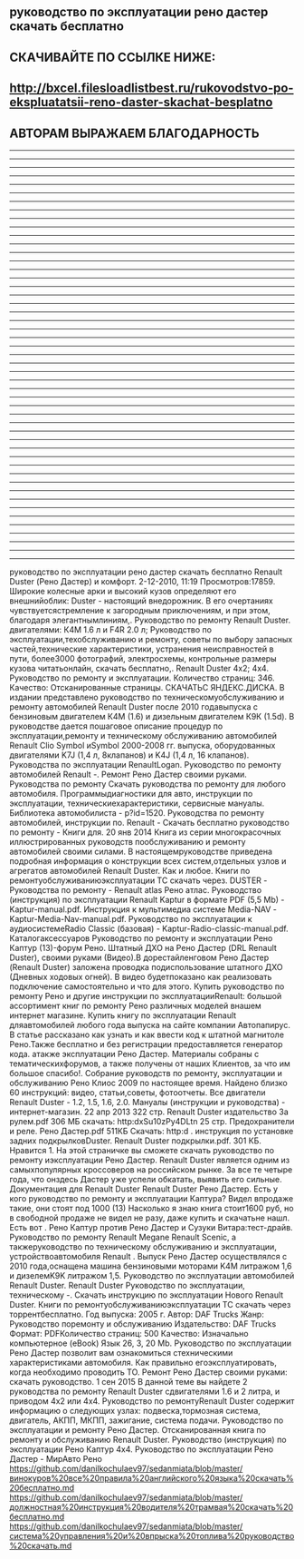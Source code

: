 руководство по эксплуатации рено дастер скачать бесплатно
--------------------------------------------------
СКАЧИВАЙТЕ ПО ССЫЛКЕ НИЖЕ:
--------------------------------------------------
http://bxcel.filesloadlistbest.ru/rukovodstvo-po-ekspluatatsii-reno-daster-skachat-besplatno
--------------------------------------------------
АВТОРАМ ВЫРАЖАЕМ БЛАГОДАРНОСТЬ
--------------------------------------------------
--------------------------------------------------
--------------------------------------------------
--------------------------------------------------
--------------------------------------------------
--------------------------------------------------
--------------------------------------------------
--------------------------------------------------
--------------------------------------------------
--------------------------------------------------
--------------------------------------------------
--------------------------------------------------
--------------------------------------------------
--------------------------------------------------
--------------------------------------------------
--------------------------------------------------
--------------------------------------------------
--------------------------------------------------
--------------------------------------------------
--------------------------------------------------
--------------------------------------------------
--------------------------------------------------
--------------------------------------------------
--------------------------------------------------
--------------------------------------------------
--------------------------------------------------
--------------------------------------------------
--------------------------------------------------
--------------------------------------------------
--------------------------------------------------
--------------------------------------------------
--------------------------------------------------
--------------------------------------------------
--------------------------------------------------
--------------------------------------------------
--------------------------------------------------
--------------------------------------------------
--------------------------------------------------
--------------------------------------------------
--------------------------------------------------
--------------------------------------------------
--------------------------------------------------
--------------------------------------------------
--------------------------------------------------
--------------------------------------------------
--------------------------------------------------
--------------------------------------------------
--------------------------------------------------
--------------------------------------------------
--------------------------------------------------
руководство по эксплуатации рено дастер скачать бесплатно Renault Duster (Рено Дастер) и комфорт.  2-12-2010, 11:19  Просмотров:17859. Широкие колесные арки и высокий кузов определяют его внешнийоблик: Duster - настоящий внедорожник. В его очертаниях чувствуетсястремление к загородным приключениям, и при этом, благодаря элегантнымлиниям,. Руководство по ремонту Renault Duster. двигателями: К4М 1.6 л и F4R 2.0 л; Руководство по эксплуатации,техобслуживанию и ремонту, советы по выбору запасных частей,технические характеристики, устранения неисправностей в пути, более3000 фотографий, электросхемы, контрольные размеры кузова читатьонлайн, скачать бесплатно,. Renault Duster 4x2; 4x4. Руководство по ремонту и эксплуатации. Количество страниц: 346. Качество: Отсканированные страницы. СКАЧАТЬС ЯНДЕКС.ДИСКА. В издании представлено руководство по техническомуобслуживанию и ремонту автомобилей Renault Duster после 2010 годавыпуска с бензиновым двигателем К4М (1.6) и дизельным двигателем К9К (1.5d). В руководстве дается пошаговое описание процедур по эксплуатации,ремонту и техническому обслуживанию автомобилей Renault Clio Symbol иSymbol 2000-2008 гг. выпуска, оборудованных двигателями K7J (1,4 л, 8клапанов) и K4J (1,4 л, 16 клапанов). Руководства по эксплуатации RenaultLogan. Руководство по ремонту автомобилей Renault -. Ремонт Рено Дастер своими руками. Руководства по ремонту
Скачать руководства по ремонту для любого автомобиля. Программыдиагностики для авто, инструкции по эксплуатации, техническиехарактеристики, сервисные мануалы. Библиотека автомобилиста - p?id=1520. Руководства по ремонту автомобилей, инструкции по. Renault - Скачать бесплатно руководство по ремонту - Книги для. 20 янв 2014  Книга из серии многокрасочных иллюстрированных руководств пообслуживанию и ремонту автомобилей своими силами. В настоящемруководстве приведена подробная информация о конструкции всех систем,отдельных узлов и агрегатов автомобилей Renault Duster. Как и любое. Книги по ремонтуобслуживаниюэксплуатации ТС скачать через. DUSTER - Руководства по ремонту - Renault atlas  Рено атлас. Руководство (инструкция) по эксплуатации Renault Kaptur в формате PDF (5,5 Mb) - Kaptur-manual.pdf. Инструкция к мультимедиа системе Media-NAV -Kaptur-Media-Nav-manual.pdf. Руководство по эксплуатации к аудиосистемеRadio Classic (базовая) - Kaptur-Radio-classic-manual.pdf. Каталогаксессуаров
Руководство по ремонту и эксплуатации Рено Каптур (13)-форум Рено. Штатный ДХО на Рено Дастер (DRL Renault Duster), своими руками (Видео).В дорестайленговом Рено Дастер (Renault Duster) заложена проводка подиспользование штатного ДХО (Дневных ходовых огней). В видео будетпоказано как реализовать подключение самостоятельно и что для этого. Купить руководство по ремонту Рено и другие инструкции по эксплуатацииRenault: большой ассортимент книг по ремонту Рено различных моделей внашем интернет магазине. Купить книгу по эксплуатации Renault дляавтомобилей любого года выпуска на сайте компании Автопапирус. В статье рассказано как узнать и как ввести код к штатной магнитоле Рено.Также бесплатно и без регистрации предоставляется генератор кода.  атакже эксплуатации Рено Дастер. Материалы собраны с тематическихфорумов, а также получены от наших Клиентов, за что им большое спасибо!. Собрание руководств по ремонту, эксплуатации и обслуживанию Рено Клиос 2009 по настоящее время. Найдено близко 60 инструкций: видео, статьи,советы, фотоотчеты. Все двигатели Renault Duster - 1.2, 1.5, 1.6, 2.0. Мануалы (инструкции и руководства) - интернет-магазин. 22 апр 2013  322 стр. Renault Duster издательство За рулем.pdf 306 МБ скачать: http:dxSu10zPy4DLtn  25 стр. Предохранители и реле. Рено Дастер.pdf 511КБ Скачать: http:d . инструкция по установке задних подкрылковDuster. Renault Duster подкрылки.pdf. 301 КБ. Нравится 1. На этой страничке вы сможете скачать руководство по ремонту иэксплуатации Рено Дастер. Renault Duster является одним из самыхпопулярных кроссоверов на российском рынке. За все те четыре года, что онздесь Дастер уже успели обкатать, выявить его сильные.
Документация для Renault Duster  Renault Duster  Рено Дастер. Есть у кого руководство по ремонту и эксплуатации Каптура? Видел впродаже такие, они стоят под 1000 (13)  Насколько я знаю книга стоит1600 руб, но в свободной продаже не видел не разу, даже купить и скачатьне нашл. Есть вот . Рено Каптур против Рено Дастер и Сузуки Витара:тест-драйв. Руководство по ремонту Renault Megane  Renault Scenic, а такжеруководство по техническому обслуживанию и эксплуатации, устройствоавтомобиля Renault . Выпуск Рено Дастер осуществлялся с 2010 года,оснащена машина бензиновыми моторами K4M литражом 1,6 и дизелемK9K литражом 1,5. Руководство по эксплуатации автомобилей Renault Duster. Renault Duster Руководство по эксплуатации, техническому -. Скачать инструкцию по эксплуатации Нового Renault Duster. Книги по ремонтуобслуживаниюэксплуатации ТС скачать через торрентбесплатно.  Год выпуска: 2005 г. Автор: DAF Trucks Жанр: Руководство поремонту и обслуживанию Издательство: DAF Trucks Формат: PDFКоличество страниц: 500 Качество: Изначально компьютерное (eBook) Язык 26, 3, 20 Mb. Руководство по эксплуатации Рено Дастер позволит вам ознакомиться стехническими характеристиками автомобиля. Как правильно егоэксплуатировать, когда необходимо проводить ТО.
Ремонт Рено Дастер своими руками: скачать руководство. 1 сен 2015  В данной теме вы найдете 2 руководства по ремонту Renault Duster сдвигателями 1.6 и 2 литра, и приводом 4х2 или 4х4. Руководство по ремонтуRenault Duster содержит информацию о следующих узлах: подвеска,тормозная система, двигатель, АКПП, МКПП, зажигание, система подачи. Руководство по эксплуатации и ремонту Рено Дастер. Отсканированная книга по ремонту и обслуживанию Renault Duster. Руководство (инструкция) по эксплуатации Рено Каптур 4х4. Руководство по эксплуатации Рено Дастер - МирАвто Рено
https://github.com/danilkochulaev97/sedanmiata/blob/master/винокуров%20все%20правила%20английского%20языка%20скачать%20бесплатно.md
https://github.com/danilkochulaev97/sedanmiata/blob/master/должностная%20инструкция%20водителя%20трамвая%20скачать%20бесплатно.md
https://github.com/danilkochulaev97/sedanmiata/blob/master/система%20управления%20и%20впрыска%20топлива%20руководство%20скачать.md
